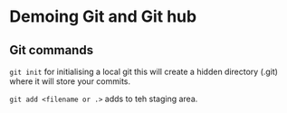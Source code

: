 # Demoing Git and Git hub

## Git commands

`git init` for initialising a local git this will create a hidden directory (.git) where it will store your commits.

`git add <filename or .>` adds to teh staging area.

